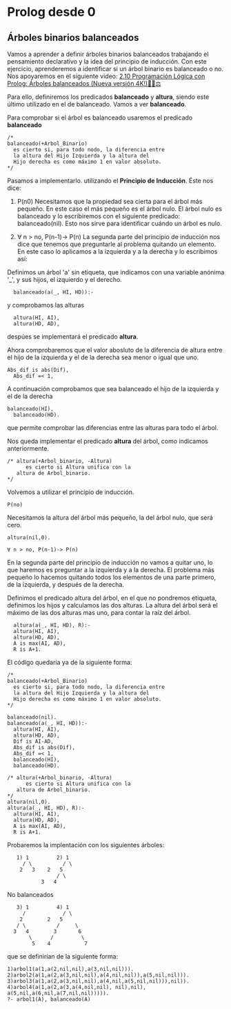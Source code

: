 # Prolog desde 0
## Árboles binarios balanceados

Vamos a aprender a definir árboles binarios balanceados trabajando el pensamiento declarativo y la idea del principio de inducción. 
Con este ejercicio, aprenderemos a identificar si un árbol binario es balanceado o no.
Nos apoyaremos en el siguiente video: [2.10 Programación Lógica con Prolog: Árboles balanceados (Nueva versión 4K!)🌳🌳⚖
](https://www.youtube.com/watch?v=JkBlucdXFYg&list=PL_d-XKRO_5G_4k1l6Dz81JhyLnyXRkEsP&index=20)

Para ello, definiremos los predicados **balanceado** y **altura**, siendo este último utilizado en el de balanceado.
Vamos a ver **balanceado**.

Para comprobar si el árbol es balanceado usaremos el predicado **balanceado**
```
/*
balanceado(+Arbol_Binario)
  es cierto si, para todo nodo, la diferencia entre
  la altura del Hijo Izquierda y la altura del 
  Hijo derecha es como máximo 1 en valor absoluto.
*/
```
Pasamos a implementarlo. utilizando el **Principio de Inducción**. Éste nos dice:

1. P(n0) 
Necesitamos que la propiedad sea cierta para el árbol más pequeño. En este caso el más pequeño es el árbol nulo. 
El árbol nulo es balanceado y lo escribiremos con el siguiente predicado:
balanceado(nil).
Esto nos sirve para identificar cuándo un árbol es nulo.

2. ∀ n > no, P(n-1)-> P(n)
La segunda parte del principio de inducción nos dice que tenemos que preguntarle al problema quitando un elemento. 
En este caso lo aplicamos a la izquierda y a la derecha y lo escribimos así:

Definimos un árbol 'a' sin etiqueta, que indicamos con una variable anónima '_', y sus hijos, el izquierdo y el derecho.
```
  balanceado(a(_, HI, HD)):-
```
y comprobamos las alturas
```
  altura(HI, AI),
  altura(HD, AD),
  ```
despúes se implementará el predicado **altura**.

Ahora comprobaremos que el valor abosluto de la diferencia de altura entre el hijo de la izquierda
y el de la derecha sea menor o igual que uno.
```
Abs_dif is abs(Dif),
  Abs_dif =< 1,
```

A continuación comprobamos que sea balanceado el hijo de la izquierda y el de la derecha
```
balanceado(HI),
  balanceado(HD).
```
que permite comprobar las diferencias entre las alturas para todo el árbol.

Nos queda implementar el predicado **altura** del árbol, como indicamos anteriormente.
```
/* altura(+Arbol_binario, -Altura)
      es cierto si Altura unifica con la
   altura de Arbol_binario.
*/  
```
Volvemos a utilizar el principio de inducción.
```
P(no) 
```
Necesitamos la altura del árbol más pequeño, la del árbol nulo, que será cero.
```
altura(nil,0).
```
```
∀ n > no, P(n-1)-> P(n)
```
En la segunda parte del principio de inducción no vamos a quitar uno, lo que haremos es preguntar a la izquierda y a la derecha.
El problema más pequeño lo hacemos quitando todos los elementos de una parte primero, de la izquierda, y después de la derecha.

Definimos el predicado altura del árbol, en el que no pondremos etiqueta, definimos los hijos y calculamos las dos alturas. La altura del árbol será el máximo de las dos alturas 
mas uno, para contar la raíz del árbol. 
```
  altura(a(_, HI, HD), R):-
  altura(HI, AI),
  altura(HD, AD),
  A is max(AI, AD),
  R is A+1.
```
El código quedaría ya de la siguiente forma:
```
/*
balanceado(+Arbol_Binario)
  es cierto si, para todo nodo, la diferencia entre
  la altura del Hijo Izquierda y la altura del 
  Hijo derecha es como máximo 1 en valor absoluto.
*/

balanceado(nil).
balanceado(a(_, HI, HD)):-
  altura(HI, AI),
  altura(HD, AD),
  Dif is AI-AD,
  Abs_dif is abs(Dif),
  Abs_dif =< 1,
  balanceado(HI),
  balanceado(HD).

/* altura(+Arbol_binario, -Altura)
      es cierto si Altura unifica con la
   altura de Arbol_binario.
*/  
altura(nil,0).
altura(a(_, HI, HD), R):-
  altura(HI, AI),
  altura(HD, AD),
  A is max(AI, AD),
  R is A+1.
```
  
Probaremos la implentación con los siguientes árboles:
```
   1) 1         2) 1
     / \          / \
    2   3	 2   5
                / \
	       3   4
```

No balanceados
```
   3) 1         4) 1
     /            / \
    2    	 2   5
   / \          /     \
  3   4        3       6  
       \      /         \
        5    4           7
```
que se definirían de la siguiente forma:
```
1)arbol1(a(1,a(2,nil,nil),a(3,nil,nil))).  
2)arbol2(a(1,a(2,a(3,nil,nil),a(4,nil,nil)),a(5,nil,nil))).
3)arbol3(a(1,a(2,a(3,nil,nil),a(4,nil,a(5,nil,nil))),nil)).
4)arbol4(a(1,a(2,a(3,a(4,nil,nil), nil),nil), a(5,nil,a(6,nil,a(7,nil,nil))))).
?- arbol1(A), balanceado(A)
```

 
